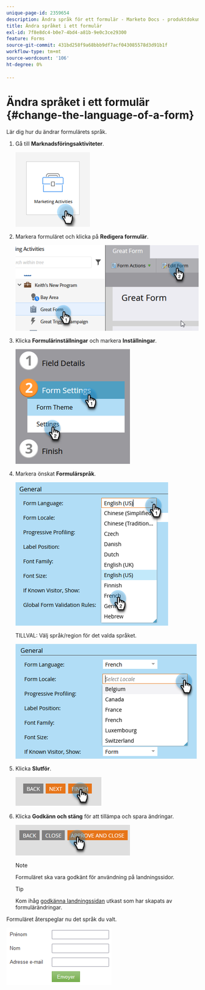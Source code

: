 ```yaml
---
unique-page-id: 2359654
description: Ändra språk för ett formulär - Marketo Docs - produktdokumentation
title: Ändra språket i ett formulär
exl-id: 7f8e8dc4-b0e7-4bd4-a81b-9e0c3ce29300
feature: Forms
source-git-commit: 431bd258f9a68bbb9df7acf043085578d3d91b1f
workflow-type: tm+mt
source-wordcount: '106'
ht-degree: 0%

---
```


# Ändra språket i ett formulär {#change-the-language-of-a-form}

Lär dig hur du ändrar formulärets språk.

1. Gå till **Marknadsföringsaktiviteter**.

   ![](assets/change-the-language-of-a-form-1.png)

1. Markera formuläret och klicka på **Redigera formulär**.

   ![](assets/change-the-language-of-a-form-2.png)

1. Klicka **Formulärinställningar** och markera **Inställningar**.

   ![](assets/change-the-language-of-a-form-3.png)

1. Markera önskat **Formulärspråk**.

   ![](assets/change-the-language-of-a-form-4.png)

   TILLVAL: Välj språk/region för det valda språket.

   ![](assets/change-the-language-of-a-form-5.png)

1. Klicka **Slutför**.

   ![](assets/change-the-language-of-a-form-6.png)

1. Klicka **Godkänn och stäng** för att tillämpa och spara ändringar.

   ![](assets/change-the-language-of-a-form-7.png)

   >[!NOTE]
   >
   >Formuläret ska vara godkänt för användning på landningssidor.

   >[!TIP]
   >
   >Kom ihåg [godkänna landningssidan](/help/marketo/product-docs/demand-generation/landing-pages/understanding-landing-pages/approve-unapprove-or-delete-a-landing-page.md) utkast som har skapats av formulärändringar.

Formuläret återspeglar nu det språk du valt.

![](assets/change-the-language-of-a-form-8.png)

